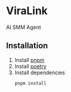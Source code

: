 # ViraLink

AI SMM Agent

## Installation

1. Install [pnpm](https://pnpm.io/installation#using-npm)
2. Install [poetry](https://python-poetry.org/docs/#installation)
3. Install dependencies
   ```bash
   pnpm install
   ```
